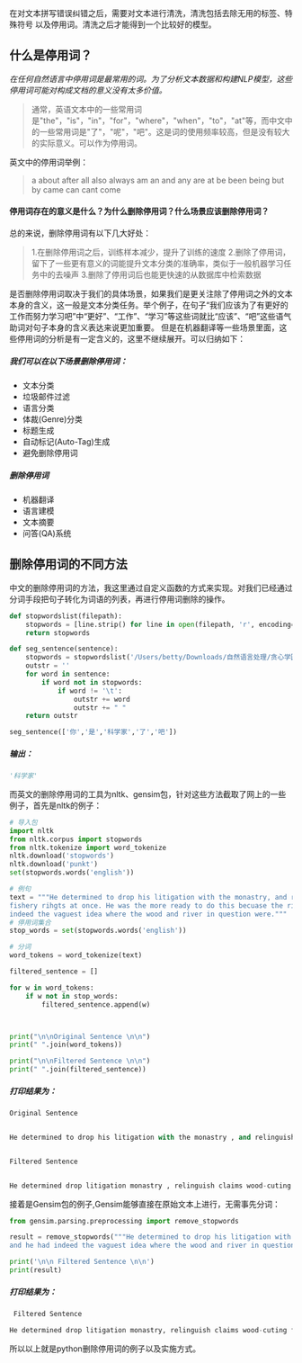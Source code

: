 在对文本拼写错误纠错之后，需要对文本进行清洗，清洗包括去除无用的标签、特殊符号
以及停用词。清洗之后才能得到一个比较好的模型。


## 什么是停用词？

*在任何自然语言中停用词是最常用的词。为了分析文本数据和构建NLP模型，这些停用词可能对构成文档的意义没有太多价值。*

> 通常，英语文本中的一些常用词是"the"，"is"，"in"，"for"，"where"，"when"，"to"，"at"等，而中文中的一些常用词是"了"，"呢"，"吧"。这是词的使用频率较高，但是没有较大的实际意义。可以作为停用词。

英文中的停用词举例：
>a about after all also always am an and any are at be been being but by came can cant come

#### 停用词存在的意义是什么？为什么删除停用词？什么场景应该删除停用词？

总的来说，删除停用词有以下几大好处：
>1.在删除停用词之后，训练样本减少，提升了训练的速度
2.删除了停用词，留下了一些更有意义的词能提升文本分类的准确率，类似于一般机器学习任务中的去噪声
3.删除了停用词后也能更快速的从数据库中检索数据

是否删除停用词取决于我们的具体场景，如果我们是更关注除了停用词之外的文本本身的含义，这一般是文本分类任务。举个例子，在句子“我们应该为了有更好的工作而努力学习吧”中“更好”、“工作”、“学习”等这些词就比“应该”、“吧”这些语气助词对句子本身的含义表达来说更加重要。
但是在机器翻译等一些场景里面，这些停用词的分析是有一定含义的，这里不继续展开。可以归纳如下：

##### 我们可以在以下场景删除停用词：
+ 文本分类
+ 垃圾邮件过滤
+ 语言分类
+ 体裁(Genre)分类
+ 标题生成
+ 自动标记(Auto-Tag)生成
+ 避免删除停用词

##### 删除停用词
+ 机器翻译
+ 语言建模
+ 文本摘要
+ 问答(QA)系统

## 删除停用词的不同方法
中文的删除停用词的方法，我这里通过自定义函数的方式来实现。对我们已经通过分词手段把句子转化为词语的列表，再进行停用词删除的操作。

```python
def stopwordslist(filepath):
    stopwords = [line.strip() for line in open(filepath, 'r', encoding='utf-8').readlines()]
    return stopwords

def seg_sentence(sentence):
    stopwords = stopwordslist('/Users/betty/Downloads/自然语言处理/贪心学园课程练习/自建课程练习/中文停用词表.txt')  # 这里加载停用词的路径
    outstr = ''
    for word in sentence:
        if word not in stopwords:
            if word != '\t':
                outstr += word
                outstr += " "
    return outstr

seg_sentence(['你','是','科学家','了','吧'])
```
##### 输出：
```python
'科学家'
```

而英文的删除停用词的工具为nltk、gensim包，针对这些方法截取了网上的一些例子，首先是nltk的例子：

```python
# 导入包
import nltk
from nltk.corpus import stopwords
from nltk.tokenize import word_tokenize 
nltk.download('stopwords')
nltk.download('punkt')
set(stopwords.words('english'))

# 例句
text = """He determined to drop his litigation with the monastry, and relinguish his claims to the wood-cuting and 
fishery rihgts at once. He was the more ready to do this becuase the rights had become much less valuable, and he had 
indeed the vaguest idea where the wood and river in question were."""
# 停用词集合
stop_words = set(stopwords.words('english')) 

# 分词
word_tokens = word_tokenize(text) 

filtered_sentence = [] 

for w in word_tokens: 
    if w not in stop_words: 
        filtered_sentence.append(w) 



print("\n\nOriginal Sentence \n\n")
print(" ".join(word_tokens)) 

print("\n\nFiltered Sentence \n\n")
print(" ".join(filtered_sentence)) 
```

##### 打印结果为：
```python
Original Sentence 


He determined to drop his litigation with the monastry , and relinguish his claims to the wood-cuting and fishery rihgts at once . He was the more ready to do this becuase the rights had become much less valuable , and he had indeed the vaguest idea where the wood and river in question were .


Filtered Sentence 


He determined drop litigation monastry , relinguish claims wood-cuting fishery rihgts . He ready becuase rights become much less valuable , indeed vaguest idea wood river question .
```

接着是Gensim包的例子,Gensim能够直接在原始文本上进行，无需事先分词：
```python
from gensim.parsing.preprocessing import remove_stopwords

result = remove_stopwords("""He determined to drop his litigation with the monastry, and relinguish his claims to the wood-cuting and fishery rihgts at once. He was the more ready to do this becuase the rights had become much less valuable, 
and he had indeed the vaguest idea where the wood and river in question were.""")

print('\n\n Filtered Sentence \n\n')
print(result)  
```

##### 打印结果为：
```python
 Filtered Sentence 

He determined drop litigation monastry, relinguish claims wood-cuting fishery rihgts once. He ready becuase rights valuable, vaguest idea wood river question were.
```
所以以上就是python删除停用词的例子以及实施方式。







